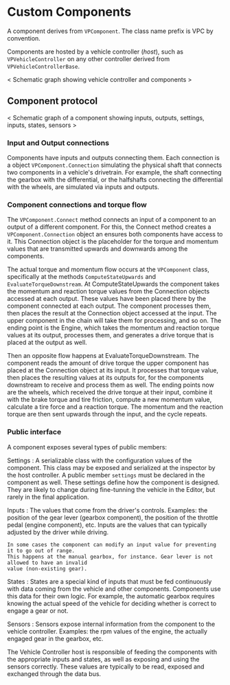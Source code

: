 # Custom Components

A component derives from `VPComponent`. The class name prefix is VPC by convention.

Components are hosted by a vehicle controller (_host_), such as `VPVehicleController` on any other controller
derived from `VPVehicleControllerBase`.

< Schematic graph showing vehicle controller and components >


## Component protocol

< Schematic graph of a component showing inputs, outputs, settings, inputs, states, sensors >


### Input and Output connections

Components have inputs and outputs connecting them. Each connection is a object `VPComponent.Connection`
simulating the physical shaft that connects two components in a vehicle's drivetrain. For example,
the shaft connecting the gearbox with the differential, or the halfshafts connecting the differential
with the wheels, are simulated via inputs and outputs.

### Component connections and torque flow

The `VPComponent.Connect` method connects an input of a component to an output of a different
component. For this, the Connect method creates a `VPComponent.Connection` object an ensures both
components have access to it. This Connection object is the placeholder for the torque and momentum
values that are transmitted upwards and downwards among the components.

The actual torque and momentum flow occurs at the `VPComponent` class, specifically at the methods
`ComputeStateUpwards` and `EvaluateTorqueDownstream`. At ComputeStateUpwards the component takes the
momentum and reaction torque values from the Connection objects accessed at each output. These
values have been placed there by the component connected at each output. The component processes
them, then places the result at the Connection object accessed at the input. The upper component in
the chain will take them for processing, and so on. The ending point is the Engine, which takes the
momentum and reaction torque values at its output, processes them, and generates a drive torque that
is placed at the output as well.

Then an opposite flow happens at EvaluateTorqueDownstream. The component reads the amount of drive
torque the upper component has placed at the Connection object at its input. It processes that
torque value, then places the resulting values at its outputs for, for the components downstream to
receive and process them as well. The ending points now are the wheels, which received the drive
torque at their input, combine it with the brake torque and tire friction, compute a new momentum
value, calculate a tire force and a reaction torque. The momentum and the reaction torque are then
sent upwards through the input, and the cycle repeats.

### Public interface

A component exposes several types of public members:

Settings
:	A serializable class with the configuration values of the component. This class
	may be exposed and serialized at the inspector by the host controller.
	A public member `settings` must	be declared in the component as well. These settings define how
	the component is designed. They are likely to change during fine-tunning the vehicle in the
	Editor, but rarely in the final application.

Inputs
:	The values that come from the driver's controls. Examples: the position of the gear lever
	(gearbox component), the position of the throttle pedal (engine component), etc. Inputs are
	the values that can typically adjusted by the driver while driving.

	In some cases the component can modify an input value for preventing it to go out of range.
	This happens at the manual gearbox, for instance. Gear lever is not allowed to have an invalid
	value (non-existing gear).

States
:	States are a special kind of inputs that must be fed continuously with data coming from the
	vehicle and other components. Components use this data for their own logic. For example, the
	automatic gearbox requires knowing the actual speed of the vehicle for deciding whether is
	correct to engage a gear or not.

Sensors
:	Sensors expose internal information from the component to the vehicle controller.
	Examples: the rpm values of the engine, the actually engaged gear in the gearbox, etc.

The Vehicle Controller host is responsible of feeding the components with the appropriate inputs and
states, as well as exposing and using the sensors correctly. These values are typically to be
read, exposed and exchanged through the data bus.









